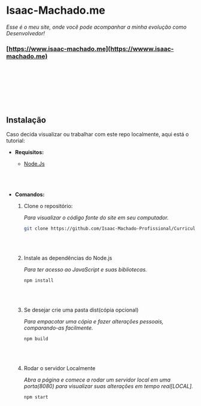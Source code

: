   # Isaac-Machado.me
_Esse é o meu site, onde você pode acompanhar a minha evolução como Desenvolvedor!_

  ### [https://www.isaac-machado.me](https://wwww.isaac-machado.me) 
  <br><br>
  <br><br>
  <br><br>
  

  ## Instalação
Caso decida visualizar ou trabalhar com este repo localmente, aqui está o tutorial:


- __Requisitos:__

   - [Node.Js](https://nodejs.org/pt)
    <br><br><br><br>

- __Comandos:__

  1. Clone o repositório:

       _Para visualizar o código fonte do site em seu computador._

      ```bash
      git clone https://github.com/Isaac-Machado-Profissional/Curriculo-Site.git
      ```
  <br><br>

  2. Instale as dependências do Node.js

       _Para ter acesso ao JavaScript e suas bibliotecas._

      ```bash
      npm install
      ```
  <br><br>

  3. Se desejar crie uma pasta dist(cópia opcional)

      _Para empacotar uma cópia e fazer alterações pessoais, comparando-as facilmente._

      ```bash
      npm build 
      ```
  <br><br>

  4. Rodar o servidor Localmente

      _Abra a página e comece a rodar um servidor local em uma porta(8080) para visualizar suas alterações em tempo real[LOCAL]._

     ```bash
     npm start 
     ```
   
     
 
